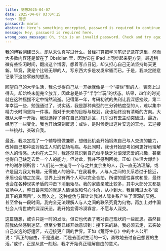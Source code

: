 ```yaml
---
title: 随想2025-04-07
date: 2025-04-07 03:04:15
tags: 随想
password: marin
abstract: Here's something encrypted, password is required to continue reading.
message: Hey, password is required here.
wrong_pass_message: Oh, this is an invalid password. Check and try again, please.
---
```

​		我的博客创建已久，却从未认真写过什么。曾经打算把学习笔记记录在这里，然而大多数内容还是留在了 Obsidian 里，因为它在 iPad 上同步起来更方便。最近稍微有些空闲时间，翻出这个博客，想着写点日记，却又担心自己无法坚持每天更新。毕竟，我是个比较无聊的人，写东西大多是发发牢骚而已。于是，我决定随意记录下这些零散的想法。

​		回望自己的大学生活，我总觉得自己从一开始就像是一个“摆烂”型的人。表面上过得去，却始终未能完全放弃，因此总是处于“半学半玩”的状态。结果，四年的时光就在这种摇摆不定中悄然流逝。记得第一年，考研初试的失利让我深感挫败，第二年幸运一些，勉强通过了。说实话，我是那种典型的三分钟热度型的人，难以集中精力长时间坚持一件事。而对于未来的目标与规划，我也始终没有清晰的方向。大概从大学一开始，我就选择了待在自己的舒适区，几乎没有去主动突破过。最近，经历了一些变化，我也开始深刻反思：或许，是时候走出这片安逸的天地，去迎接一些挑战，突破自我。

​		最近，我决定找了一个辅导班做兼职，想借此机会开始锻炼自己与人交流的能力，改掉自己那种面对陌生人时的怯场毛病。与此同时，我也开始思考如何更好地理解他人的情感。大约在大二时，我逐渐意识到自己似乎缺乏对浪漫恋爱的兴趣，甚至觉得自己缺乏去爱一个人的能力。但对此，我并不感到困扰。正如《生活大爆炸》中的谢尔顿所言：“人们花一生追寻一个与之共度余生的人，我一直无法理解。或许是因为我太有趣，无需他人的陪伴。”在我看来，人与人之间的关系若过于接近，矛盾也会随之加深。世界上没有两个人可以完全合拍，所谓的感性喜欢和爱，最终也会在各种现实矛盾的冲击下消磨殆尽。我的家族亲戚比较多，其中大部分又都是官场中人，整日最喜欢的就是人情世故和勾心斗角，从小到大，我目睹过太多“面具下的真面目”，久而久之，这种虚伪与算计让我对人际关系产生了深深的厌倦。甚至曾有一段时间，我完全无法理解人与人之间的联系究竟为何物。再加上对中国社会人情世故的深深厌恶，我开始变得冷漠寡言，不愿与人深交。

​		这篇随想，或许只是一时的发泄，但它也代表了我对自己现状的一些反思。虽然目前我依然感到迷茫，但至少我已经开始意识到：接下来的路，我必须去走，去突破自己安逸的舒适区，去迎接更广阔的世界。正如《荒野生存》中的主人公所说：“真正的自由，不是逃避，而是去面对生活的一切，勇敢地去过自己想要的生活。”或许，正是从这一刻起，我才开始真正理解自由的意义。